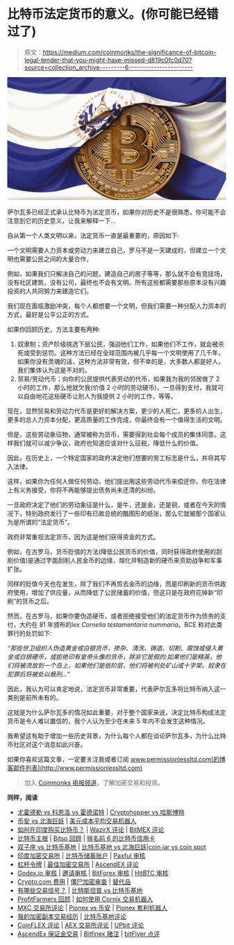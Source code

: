 # 比特币法定货币的意义。(你可能已经错过了)

> 原文：<https://medium.com/coinmonks/the-significance-of-bitcoin-legal-tender-that-you-might-have-missed-d819c0fc0d70?source=collection_archive---------6----------------------->

![](img/c4689ecae781aba200f4296120f75e5d.png)

萨尔瓦多已经正式承认比特币为法定货币，如果你对历史不是很熟悉，你可能不会注意到它的历史意义，让我来解释一下…

自从第一个人类文明以来，法定货币一直是最重要的，原因如下:

一个文明需要人力资本或劳动力来建立自己，罗马不是一天建成的，但建立一个文明也需要公民之间的大量合作，

例如，如果我们只解决自己的问题，建造自己的房子等等，那么就不会有竞技场，没有社区建筑，没有公司，最终也不会有文明。所有这些都需要那些原本没有兴趣投资的人共同努力来建造它们。

我们现在面临激励冲突，每个人都想要一个文明，但我们需要一种分配人力资本的方式，最好是公平公正的方式。

如果你回顾历史，方法主要有两种:

1.  奴隶制；资产阶级挑选下层公民，强迫他们工作，如果他们不工作，就会被杀死或受到惩罚。这种方法已经在全球范围内被几乎每一个文明使用了几千年，如果你没有灵魂的话，这种方法非常有效，但不幸的是，大多数人都是好人，我们集体认为这是不对的。
2.  贸易/劳动代币；向你的公民提供代表劳动的代币，如果我为我的邻居做了 2 小时的工作，那么他就欠我(价值 2 小时的劳动硬币)，一旦得到支付，我就可以自由地花这些硬币让别人为我提供 2 小时的工作，等等。

现在，显然贸易和劳动力代币是更好的解决方案，更少的人死亡，更多的人出生，更多的总人力资本分配，更高质量的工作完成，你最终会有一个值得生活的文明。

但是，这些劳动象征物，通常被称为货币，需要得到社会每个成员的集体同意，这样我们就可以减少争议，政府也知道应该对什么征税，降低什么的价值。

因此，在历史上，一个特定国家的政府决定他们想要的劳工标志是什么，并将其写入法律。

这样，如果你为任何人做任何劳动，他们提出用这些劳动代币来偿还你，你在法律上有义务接受，你将不再能够提出债务尚未还清的纠纷。

一旦政府决定了他们的劳动象征是什么，是牛，还是金，还是铜，或者在今天的情况下，特别政府发行了一些印有已故总统的酷图形的纸张，那么它就被那个国家认为是所谓的“法定货币”。

政府非常重视法定货币，因为这是他们获得资金的方式。

例如，在古罗马，货币贬值的方法(降低公民货币的价值，同时获得政府使用的刮削价值)是通过字面刮削人民金币的边缘，熔化并制造新的硬币来资助战争和军事扩张。

同样的贬值今天也在发生，除了我们不再剪去金币的边缘，而是印刷新的货币供政府使用，增加了供应量，从而降低了公民储蓄的价值，但这只是在政府花掉新“印刷”的货币之后。

然而，在古罗马，如果你要伪造硬币，或者拒绝接受他们的法定货币作为债务的支付，大约在 81 年颁布的*lex Cornelia testamentaria nummaria*。BCE 称对此类罪行的处罚如下:

*“那些世卫组织人伪造黄金或白银货币，掺杂、清洗、铸造、切割、腐蚀或侵入黄金或白银硬币，或拒绝印有皇帝头像的货币，除非它是假的:如果他们是精英，他们将被流放到一个岛上，如果他们是低阶层，他们将被判处矿山或十字架。奴隶在犯罪后将被处以极刑…”*

因此，我认为可以肯定地说，法定货币非常重要，代表萨尔瓦多将比特币纳入这一类别是前所未有的。

这就是为什么萨尔瓦多的情况如此重要，对于整个国家来说，决定比特币构成法定货币是令人难以置信的，我个人认为至少在未来 5 年内不会发生这种情况。

我希望这有助于增加一些历史背景，为什么每个人都在谈论萨尔瓦多，为什么比特币社区对这个消息如此兴奋。

如果你喜欢这篇文章，一定要关注我或者订阅 www.permissionlessltd.com[的博客邮件列表](http://www.permissionlessltd.com)

> 加入 [Coinmonks 电报频道](https://t.me/coincodecap)，了解加密交易和投资。

**同样，阅读**

*   [尤霍德勒 vs 科恩洛 vs 霍德诺特](/coinmonks/youhodler-vs-coinloan-vs-hodlnaut-b1050acde55a) | [Cryptohopper vs 哈斯博特](https://blog.coincodecap.com/cryptohopper-vs-haasbot)
*   [币安 vs 北海巨妖](https://blog.coincodecap.com/binance-vs-kraken) | [美元成本平均交易机器人](https://blog.coincodecap.com/pionex-dca-bot)
*   [如何在印度购买比特币？](/coinmonks/buy-bitcoin-in-india-feb50ddfef94) | [WazirX 评论](/coinmonks/wazirx-review-5c811b074f5b) | [BitMEX 评论](https://blog.coincodecap.com/bitmex-review)
*   [比特币主根](https://blog.coincodecap.com/bitcoin-taproot) | [Bitso 回顾](https://blog.coincodecap.com/bitso-review) | [排名前 6 的比特币信用卡](/coinmonks/bitcoin-credit-card-bc8ab6f377c6)
*   [双子座 vs 比特币基地](https://blog.coincodecap.com/gemini-vs-coinbase) | [比特币基地 vs 北海巨妖](https://blog.coincodecap.com/kraken-vs-coinbase)|[coin jar vs coin spot](https://blog.coincodecap.com/coinspot-vs-coinjar)
*   [印度加密交易所](/coinmonks/bitcoin-exchange-in-india-7f1fe79715c9) | [比特币储蓄账户](/coinmonks/bitcoin-savings-account-e65b13f92451) | [Paxful 审核](/coinmonks/paxful-review-4daf2354ab70)
*   [杠杆令牌](/coinmonks/leveraged-token-3f5257808b22) | [最佳加密交易所](/coinmonks/crypto-exchange-dd2f9d6f3769) | [AscendEX 评论](/coinmonks/ascendex-review-53e829cf75fa)
*   [Godex.io 审核](/coinmonks/godex-io-review-7366086519fb) | [邀请审核](/coinmonks/invity-review-70f3030c0502) | [BitForex 审核](https://blog.coincodecap.com/bitforex-review) | [HitBTC 审核](/coinmonks/hitbtc-review-c5143c5d53c2)
*   [Crypto.com 费用](/coinmonks/binance-fees-8588ec17965) | [僵尸加密审查](/coinmonks/botcrypto-review-2021-build-your-own-trading-bot-coincodecap-6b8332d736c7) | [替代品](https://blog.coincodecap.com/crypto-com-alternatives)
*   [有哪些交易信号？](https://blog.coincodecap.com/trading-signal) | [比特斯坦普 vs 比特币基地](https://blog.coincodecap.com/bitstamp-coinbase)
*   [ProfitFarmers 回顾](https://blog.coincodecap.com/profitfarmers-review) | [如何使用 Cornix 交易机器人](https://blog.coincodecap.com/cornix-trading-bot)
*   [MXC 交易所评论](/coinmonks/mxc-exchange-review-3af0ec1cba8c) | [Pionex vs 币安](https://blog.coincodecap.com/pionex-vs-binance) | [Pionex 套利机器人](https://blog.coincodecap.com/pionex-arbitrage-bot)
*   [我的加密副本交易经历](/coinmonks/my-experience-with-crypto-copy-trading-d6feb2ce3ac5) | [比特币基地评论](/coinmonks/coinbase-review-6ef4e0f56064)
*   [CoinFLEX 评论](https://blog.coincodecap.com/coinflex-review) | [AEX 交易所评论](https://blog.coincodecap.com/aex-exchange-review) | [UPbit 评论](https://blog.coincodecap.com/upbit-review)
*   [AscendEx 保证金交易](https://blog.coincodecap.com/ascendex-margin-trading) | [Bitfinex 赌注](https://blog.coincodecap.com/bitfinex-staking) | [bitFlyer 点评](https://blog.coincodecap.com/bitflyer-review)